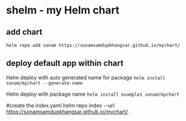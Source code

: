 # shelm - my Helm chart 

## add chart 
```helm repo add sonam https://sonamsamdupkhangsar.github.io/mychart/```

## deploy default app within chart
Helm deploy with auto generated name for package
```helm install sonam/mychart --generate-name```

Helm deploy with package name
```helm install example1 sonam/mychart```

#create the index.yaml
helm repo index --url https://sonamsamdupkhangsar.github.io/mychart/ .
